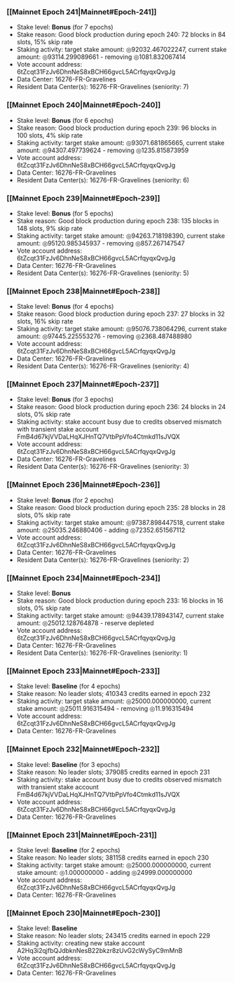 ### [[Mainnet Epoch 241|Mainnet#Epoch-241]]
* Stake level: **Bonus** (for 7 epochs)
* Stake reason: Good block production during epoch 240: 72 blocks in 84 slots, 15% skip rate
* Staking activity: target stake amount: ◎92032.467022247, current stake amount: ◎93114.299089661 - removing ◎1081.832067414
* Vote account address: 6tZcqt31FzJv6DhnNeS8xBCH66gvcL5ACrfqyqxQvgJg
* Data Center: 16276-FR-Gravelines
* Resident Data Center(s): 16276-FR-Gravelines (seniority: 7)
### [[Mainnet Epoch 240|Mainnet#Epoch-240]]
* Stake level: **Bonus** (for 6 epochs)
* Stake reason: Good block production during epoch 239: 96 blocks in 100 slots, 4% skip rate
* Staking activity: target stake amount: ◎93071.681865665, current stake amount: ◎94307.497739624 - removing ◎1235.815873959
* Vote account address: 6tZcqt31FzJv6DhnNeS8xBCH66gvcL5ACrfqyqxQvgJg
* Data Center: 16276-FR-Gravelines
* Resident Data Center(s): 16276-FR-Gravelines (seniority: 6)
### [[Mainnet Epoch 239|Mainnet#Epoch-239]]
* Stake level: **Bonus** (for 5 epochs)
* Stake reason: Good block production during epoch 238: 135 blocks in 148 slots, 9% skip rate
* Staking activity: target stake amount: ◎94263.718198390, current stake amount: ◎95120.985345937 - removing ◎857.267147547
* Vote account address: 6tZcqt31FzJv6DhnNeS8xBCH66gvcL5ACrfqyqxQvgJg
* Data Center: 16276-FR-Gravelines
* Resident Data Center(s): 16276-FR-Gravelines (seniority: 5)
### [[Mainnet Epoch 238|Mainnet#Epoch-238]]
* Stake level: **Bonus** (for 4 epochs)
* Stake reason: Good block production during epoch 237: 27 blocks in 32 slots, 16% skip rate
* Staking activity: target stake amount: ◎95076.738064296, current stake amount: ◎97445.225553276 - removing ◎2368.487488980
* Vote account address: 6tZcqt31FzJv6DhnNeS8xBCH66gvcL5ACrfqyqxQvgJg
* Data Center: 16276-FR-Gravelines
* Resident Data Center(s): 16276-FR-Gravelines (seniority: 4)
### [[Mainnet Epoch 237|Mainnet#Epoch-237]]
* Stake level: **Bonus** (for 3 epochs)
* Stake reason: Good block production during epoch 236: 24 blocks in 24 slots, 0% skip rate
* Staking activity: stake account busy due to credits observed mismatch with transient stake account FmB4d67kjVVDaLHqXJHnTQ7VtbPpVfo4Ctmkd11sJVQX
* Vote account address: 6tZcqt31FzJv6DhnNeS8xBCH66gvcL5ACrfqyqxQvgJg
* Data Center: 16276-FR-Gravelines
* Resident Data Center(s): 16276-FR-Gravelines (seniority: 3)
### [[Mainnet Epoch 236|Mainnet#Epoch-236]]
* Stake level: **Bonus** (for 2 epochs)
* Stake reason: Good block production during epoch 235: 28 blocks in 28 slots, 0% skip rate
* Staking activity: target stake amount: ◎97387.898447518, current stake amount: ◎25035.246880406 - adding ◎72352.651567112
* Vote account address: 6tZcqt31FzJv6DhnNeS8xBCH66gvcL5ACrfqyqxQvgJg
* Data Center: 16276-FR-Gravelines
* Resident Data Center(s): 16276-FR-Gravelines (seniority: 2)
### [[Mainnet Epoch 234|Mainnet#Epoch-234]]
* Stake level: **Bonus**
* Stake reason: Good block production during epoch 233: 16 blocks in 16 slots, 0% skip rate
* Staking activity: target stake amount: ◎94439.178943147, current stake amount: ◎25012.128764878 - reserve depleted
* Vote account address: 6tZcqt31FzJv6DhnNeS8xBCH66gvcL5ACrfqyqxQvgJg
* Data Center: 16276-FR-Gravelines
* Resident Data Center(s): 16276-FR-Gravelines (seniority: 1)
### [[Mainnet Epoch 233|Mainnet#Epoch-233]]
* Stake level: **Baseline** (for 4 epochs)
* Stake reason: No leader slots; 410343 credits earned in epoch 232
* Staking activity: target stake amount: ◎25000.000000000, current stake amount: ◎25011.916315494 - removing ◎11.916315494
* Vote account address: 6tZcqt31FzJv6DhnNeS8xBCH66gvcL5ACrfqyqxQvgJg
* Data Center: 16276-FR-Gravelines
### [[Mainnet Epoch 232|Mainnet#Epoch-232]]
* Stake level: **Baseline** (for 3 epochs)
* Stake reason: No leader slots; 379085 credits earned in epoch 231
* Staking activity: stake account busy due to credits observed mismatch with transient stake account FmB4d67kjVVDaLHqXJHnTQ7VtbPpVfo4Ctmkd11sJVQX
* Vote account address: 6tZcqt31FzJv6DhnNeS8xBCH66gvcL5ACrfqyqxQvgJg
* Data Center: 16276-FR-Gravelines
### [[Mainnet Epoch 231|Mainnet#Epoch-231]]
* Stake level: **Baseline** (for 2 epochs)
* Stake reason: No leader slots; 381158 credits earned in epoch 230
* Staking activity: target stake amount: ◎25000.000000000, current stake amount: ◎1.000000000 - adding ◎24999.000000000
* Vote account address: 6tZcqt31FzJv6DhnNeS8xBCH66gvcL5ACrfqyqxQvgJg
* Data Center: 16276-FR-Gravelines
### [[Mainnet Epoch 230|Mainnet#Epoch-230]]
* Stake level: **Baseline**
* Stake reason: No leader slots; 243415 credits earned in epoch 229
* Staking activity: creating new stake account A2Hq3i2qjfbQJdbknNesB22bkzr8zUvG2cWySyC9mMnB
* Vote account address: 6tZcqt31FzJv6DhnNeS8xBCH66gvcL5ACrfqyqxQvgJg
* Data Center: 16276-FR-Gravelines